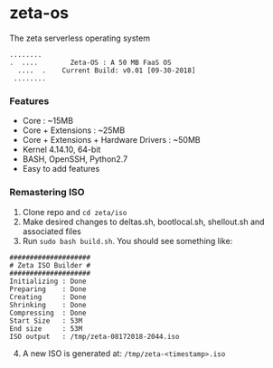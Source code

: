 # zeta-os
The zeta serverless operating system

```
........
.  ....        Zeta-OS : A 50 MB FaaS OS
  ....  .    Current Build: v0.01 [09-30-2018]
 ........
```

### Features
- Core : ~15MB
- Core + Extensions : ~25MB
- Core + Extensions + Hardware Drivers : ~50MB
- Kernel 4.14.10, 64-bit
- BASH, OpenSSH, Python2.7
- Easy to add features

### Remastering ISO
1. Clone repo and `cd zeta/iso`
2. Make desired changes to deltas.sh, bootlocal.sh, shellout.sh and associated files
3. Run `sudo bash build.sh`. You should see something like:
```
####################
# Zeta ISO Builder #
####################
Initializing : Done
Preparing    : Done
Creating     : Done
Shrinking    : Done
Compressing  : Done
Start Size   : 53M
End size     : 53M
ISO output   : /tmp/zeta-08172018-2044.iso
```
4. A new ISO is generated at: `/tmp/zeta-<timestamp>.iso`
